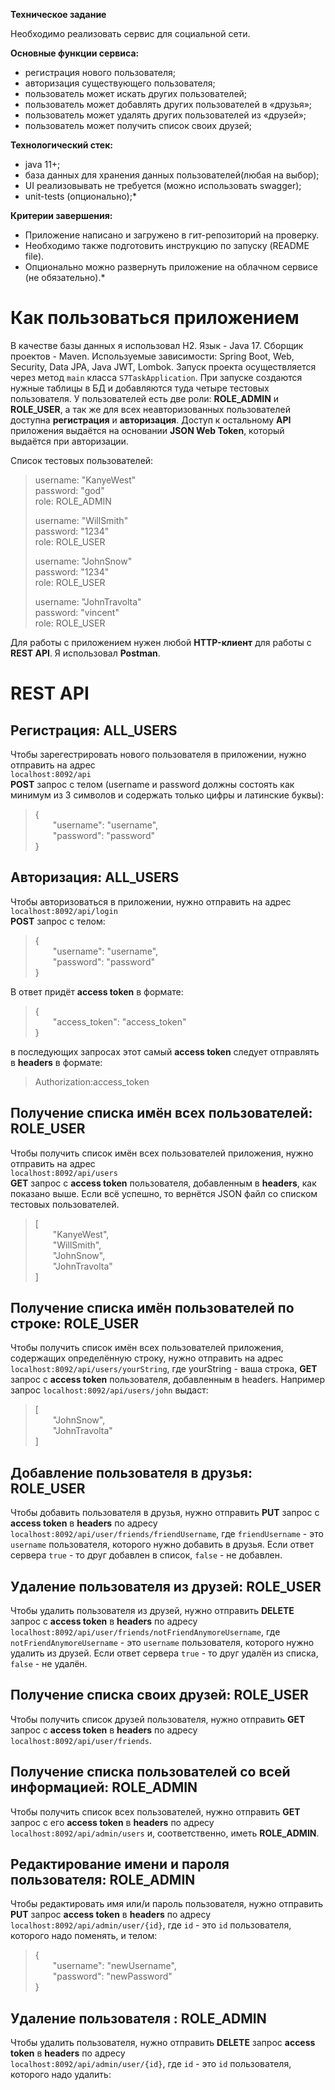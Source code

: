 **Техническое задание**  

Необходимо реализовать сервис для социальной сети.

**Основные функции сервиса:**

* регистрация нового пользователя;
* авторизация существующего пользователя;
* пользователь может искать других пользователей;
* пользователь может добавлять других пользователей в «друзья»;
* пользователь может удалять других пользователей из «друзей»;
* пользователь может получить список своих друзей;

**Технологический стек:**

* java 11+;
* база данных для хранения данных пользователей(любая на выбор);
* UI реализовывать не требуется (можно использовать swagger);
* unit-tests (опционально);*

**Критерии завершения:**

* Приложение написано и загружено в гит-репозиторий на проверку.
* Необходимо также подготовить инструкцию по запуску (README file).
* Опционально можно развернуть приложение на облачном сервисе (не обязательно).*

# Как пользоваться приложением

В качестве базы данных я использовал H2. Язык - Java 17. Сборщик проектов - Maven. Используемые зависимости: Spring Boot, Web, Security, Data JPA, Java JWT, Lombok. Запуск проекта осуществляется через метод `main` класса `S7TaskApplication`. При запуске создаются нужные таблицы в БД и добавляются туда четыре тестовых пользователя. У пользователей есть две роли: **ROLE_ADMIN** и **ROLE_USER**, а так же для всех неавторизованных пользователей доступна **регистрация** и **авторизация**. Доступ к остальному **API** приложения выдаётся на основании **JSON Web Token**, который выдаётся при авторизации.

Список тестовых пользователей:
> username: "KanyeWest"  
> password: "god"  
> role: ROLE_ADMIN  
>
> username: "WillSmith"  
> password: "1234"  
> role: ROLE_USER  
>
> username: "JohnSnow"  
> password: "1234"  
> role: ROLE_USER  
>
> username: "JohnTravolta"  
> password: "vincent"  
> role: ROLE_USER

Для работы с приложением нужен любой **HTTP-клиент** для работы с **REST API**. Я использовал **Postman**.

# REST API

## Регистрация: ALL_USERS

Чтобы зарегестрировать нового пользователя в приложении, нужно отправить на адрес   
`localhost:8092/api`  
**POST** запрос с телом (username и password должны состоять как минимум из 3 символов и 
содержать только цифры и латинские буквы):

>{  
&emsp;&emsp;"username": "username",  
&emsp;&emsp;"password": "password"  
}

## Авторизация: ALL_USERS

Чтобы авторизоваться в приложении, нужно отправить на адрес   
`localhost:8092/api/login`  
**POST** запрос с телом:

>{  
&emsp;&emsp;"username": "username",  
&emsp;&emsp;"password": "password"  
}

В ответ придёт **access token** в формате:  

>{  
&emsp;&emsp;"access_token": "access_token"  
}

в последующих запросах этот самый **access token** следует отправлять в **headers** в формате:  
>Authorization:access_token

## Получение списка имён всех пользователей: ROLE_USER  

Чтобы получить список имён всех пользователей приложения, нужно отправить на адрес   
`localhost:8092/api/users`  
**GET** запрос с **access token** пользователя, добавленным в **headers**, как показано выше. 
Если всё успешно, то вернётся JSON файл со списком тестовых пользователей.

>[  
> &emsp;&emsp;"KanyeWest",  
> &emsp;&emsp;"WillSmith",  
> &emsp;&emsp;"JohnSnow",  
> &emsp;&emsp;"JohnTravolta"  
> ]

## Получение списка имён пользователей по строке: ROLE_USER  

Чтобы получить список имён всех пользователей приложения, содержащих определённую строку, нужно отправить на адрес   
`localhost:8092/api/users/yourString`, где yourString - ваша строка, **GET** запрос с **access token** пользователя, 
добавленным в headers. Например запрос `localhost:8092/api/users/john` выдаст:  
>[  
> &emsp;&emsp;"JohnSnow",   
> &emsp;&emsp;"JohnTravolta"  
> ]

## Добавление пользователя в друзья: ROLE_USER  

Чтобы добавить пользователя в друзья, нужно отправить **PUT** запрос с **access token** в **headers** по адресу  
`localhost:8092/api/user/friends/friendUsername`, где `friendUsername` - это `username` пользователя, которого нужно добавить в друзья.
Если ответ сервера `true` - то друг добавлен в список, `false` - не добавлен.

## Удаление пользователя из друзей: ROLE_USER  

Чтобы удалить пользователя из друзей, нужно отправить **DELETE** запрос с **access token** в **headers** по адресу  
`localhost:8092/api/user/friends/notFriendAnymoreUsername`, где `notFriendAnymoreUsername` - это `username` пользователя, которого нужно удалить из друзей.
Если ответ сервера `true` - то друг удалён из списка, `false` - не удалён.

## Получение списка своих друзей: ROLE_USER  

Чтобы получить список друзей пользователя, нужно отправить **GET** запрос с **access token** в **headers** по адресу  
`localhost:8092/api/user/friends`.

## Получение списка пользователей со всей информацией: ROLE_ADMIN  

Чтобы получить список всех пользователей, нужно отправить **GET** запрос с его **access token** в **headers** по адресу  
`localhost:8092/api/admin/users` и, соответственно, иметь **ROLE_ADMIN**.

## Редактирование имени и пароля пользователя: ROLE_ADMIN  

Чтобы редактировать имя или/и пароль пользователя, нужно отправить **PUT** запрос **access token** в **headers** по адресу  
`localhost:8092/api/admin/user/{id}`, где `id` - это `id` пользователя, которого надо поменять, и телом:

>{  
&emsp;&emsp;"username": "newUsername",  
&emsp;&emsp;"password": "newPassword"  
}

## Удаление пользователя : ROLE_ADMIN  

Чтобы удалить пользователя, нужно отправить **DELETE** запрос **access token** в **headers** по адресу  
`localhost:8092/api/admin/user/{id}`, где `id` - это `id` пользователя, которого надо удалить:
